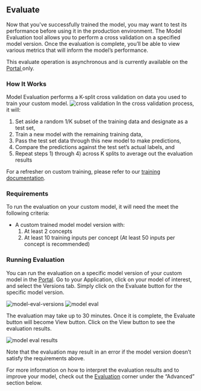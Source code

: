 ## Evaluate
Now that you've successfully trained the model, you may want to test its performance before using it in the production environment. The Model Evaluation tool allows you to perform a cross validation on a specified model version. Once the evaluation is complete, you’ll be able to view various metrics that will inform the model’s performance.  
 
This evaluate operation is asynchronous and is currently available on the <a href="https://clarifai.com/apps" target="_blank">
  Portal <span class="icon icon-link-out"></span>
</a> only. 

### How It Works
Model Evaluation performs a K-split cross validation on data you used to train your custom model. 
![cross validation](/images/eval-metrics-1.0@2x.png)
In the cross validation process, it will:
1. Set aside a random 1/K subset of the training data and designate as a test set,
2. Train a new model with the remaining training data, 
3. Pass the test set data through this new model to make predictions,
4. Compare the predictions against the test set’s actual labels, and
5. Repeat steps 1) through 4) across K splits to average out the evaluation results
 
For a refresher on custom training, please refer to our [training documentation](train.md).

### Requirements
To run the evaluation on your custom model, it will need the meet the following criteria:



- A custom trained model model version with:
  1. At least 2 concepts
  2. At least 10 training inputs per concept (At least 50 inputs per concept is recommended)

### Running Evaluation
You can run the evaluation on a specific model version of your custom model in the <a href="https://clarifai.com/apps" target="_blank">
  Portal<span class="icon icon-link-out"></span></a>. Go to your Application, click on your model of interest, and select the Versions tab. Simply click on the Evaluate button for the specific model version. 

![model-eval-versions](/images/previewui-versions-new.png)
![model eval](/images/preview-evaluate-new.png)

The evaluation may take up to 30 minutes. Once it is complete, the Evaluate button will become View button. Click on the View button to see the evaluation results.

![model eval results](/images/preview-view-new.png)

Note that the evaluation may result in an error if the model version doesn’t satisfy the requirements above.

For more information on how to interpret the evaluation results and to improve your model, check out the [Evaluation](advanced-model-eval-2.md) corner under the “Advanced” section below.
